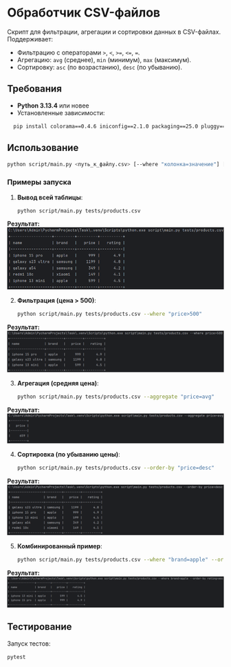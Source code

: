 # Обработчик CSV-файлов

Скрипт для фильтрации, агрегации и сортировки данных в CSV-файлах. Поддерживает:
- Фильтрацию с операторами `>`, `<`, `>=`, `<=`, `=`.
- Агрегацию: `avg` (среднее), `min` (минимум), `max` (максимум).
- Сортировку: `asc` (по возрастанию), `desc` (по убыванию).

## Требования
- **Python 3.13.4** или новее
- Установленные зависимости:
```bash
  pip install colorama==0.4.6 iniconfig==2.1.0 packaging==25.0 pluggy==1.6.0 Pygments==2.19.2 pytest==8.4.1 tabulate==0.9.0
```

## Использование
```bash
python script/main.py <путь_к_файлу.csv> [--where "колонка=значение"] [--aggregate "колонка=функция"] [--order-by "колонка=порядок"]
```

### Примеры запуска
1. **Вывод всей таблицы**:
   ```bash
   python script/main.py tests/products.csv
   ```
**Результат:**
![all_table.png](examples/all_table.png)

2. **Фильтрация (цена > 500)**:
   ```bash
   python script/main.py tests/products.csv --where "price>500"
   ```
**Результат:**
![filter_where.png](examples/filter_where.png)

3. **Агрегация (средняя цена)**:
   ```bash
   python script/main.py tests/products.csv --aggregate "price=avg"
   ```
**Результат:**
![filter_aggregate.png](examples/filter_aggregate.png)

4. **Сортировка (по убыванию цены)**:
   ```bash
   python script/main.py tests/products.csv --order-by "price=desc"
   ```
**Результат:**
![filter_order-by.png](examples/filter_order-by.png)

5. **Комбинированный пример**:
   ```bash
   python script/main.py tests/products.csv --where "brand=apple" --order-by "rating=asc"
   ```
**Результат:**
![filters_where_and_order-by.png](examples/filters_where_and_order-by.png)


## Тестирование
Запуск тестов:
```bash
pytest
```
